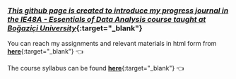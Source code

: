 ### [*This github page is created to introduce my progress journal in the IE48A - Essentials of Data Analysis course taught at Boğaziçi University*](https://pjournal.github.io/boun01-canaytore/){:target="_blank"}

You can reach my assignments and relevant materials in html form from [<ins>**here**</ins>](https://pjournal.github.io/boun01-canaytore/){:target="_blank"} 👈

The course syllabus can be found [<ins>**here**</ins>](https://registration.boun.edu.tr/scripts/instructor/coursedescriptions/2019-2020-3/IE48A.pdf){:target="_blank"} 👈
